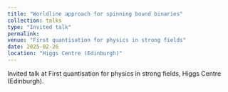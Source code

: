 ```yaml
---
title: "Worldline approach for spinning bound binaries"
collection: talks
type: "Invited talk"
permalink:
venue: "First quantisation for physics in strong fields"
date: 2025-02-26
location: "Higgs Centre (Edinburgh)"
---
```


Invited talk at First quantisation for physics in strong fields, Higgs Centre (Edinburgh).
